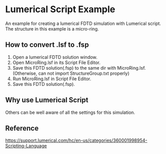 # Lumerical Script Example
   An example for creating a lumerical FDTD simulation with Lumerical script. The structure in this example is a micro-ring.

## How to convert .lsf to .fsp

1. Open a lumerical FDTD solution window.
2. Open MicroRing.lsf in its Script File Editor.
3. Save this FDTD solution(.fsp) to the same dir with MicroRing.lsf. (Otherwise, can not import StructureGroup.txt properly)
4. Run MicroRing.lsf in Script File Editor.
5. Save this FDTD solution(.fsp).



## Why use Lumerical Script

Others can be well aware of all the settings for this simulation.



## Reference

https://support.lumerical.com/hc/en-us/categories/360001998954-Scripting-Language